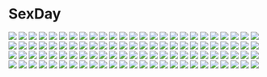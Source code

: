 # SexDay
![](https://konachan.com/image/8d60a1dacc1a2d09207c762c61e02273/Konachan.com%20-%20141244%20beach%20blue_eyes%20cameltoe%20headband%20katana%20ke-ta%20konpaku_youmu%20myon%20nipples%20see_through%20short_hair%20swimsuit%20sword%20touhou%20water%20weapon%20wet%20white_hair.jpg)
![](https://konachan.com/image/5c80c67db8e9068b192e7a51857afe63/Konachan.com%20-%2011333%20romeo_x_juliet.jpg)
![](https://konachan.com/image/0c31c0a8eca291e10a7c1a57d94a194c/Konachan.com%20-%20141049%20aqua_eyes%20aqua_hair%20blush%20dress%20hatsune_miku%20long_hair%20ribbons%20vocaloid%20yuzuki_kei.jpg)
![](https://konachan.com/jpeg/30c417fc86742857e11f8ee78e42c535/Konachan.com%20-%2097611%20group%20hakurei_reimu%20kirisame_marisa%20miko%20moriya_suwako%20reiuji_utsuho%20remilia_scarlet%20t-ray%20touhou%20vampire%20witch%20yakumo_yukari%20yasaka_kanako.jpg)
![](https://konachan.com/image/aa8c88946f68f5f1dc3336f3edbf3435/Konachan.com%20-%2058584%206u_%28eternal_land%29%20blue_hair%20cirno%20fairy%20short_hair%20snow%20touhou%20wings.jpg)
![](https://konachan.com/image/4bed64ee11ac8cb05a2b9083489c252e/Konachan.com%20-%20112958%20jpeg_artifacts%20mushihimesama.jpg)
![](https://konachan.com/jpeg/d5b73f8359a5d1177c2728ed9c3b1565/Konachan.com%20-%2091322%20black_hair%20headphones%20long_hair%20original%20rage_%28rojiura%29%20red_eyes%20scarf%20skirt%20stockings%20white.jpg)
![](https://konachan.com/image/c912281ed11f78c1e0a46478d6194e26/Konachan.com%20-%20104008%20bed%20black_hair%20tagme%20tagme_%28artist%29.jpg)
![](https://konachan.com/jpeg/22f719e14c87c839e443e10a35f12dd2/Konachan.com%20-%20137067%20amou_mikage%20game_cg%20kikurage%20purple_software%20school_uniform%20shiawase_kazokubu.jpg)
![](https://konachan.com/image/f747cba0f8a0220fa51121f2883261ae/Konachan.com%20-%207366%20enma_ai%20jigoku_shoujo.jpg)
![](https://konachan.com/jpeg/2b48132e6c5cc1eababbb9fb2f10db67/Konachan.com%20-%20265774%20fate_%28series%29%20fate_stay_night%20rider%20third-party_edit%20yanagi.jpg)
![](https://konachan.com/image/b70e164bb88da135bd11a5e890ef37e0/Konachan.com%20-%2015419%20tagme.jpg)
![](https://konachan.com/image/0e830f66981d77634b046d1b85855b9f/Konachan.com%20-%2023386%20air%20blue%20feathers%20kamio_misuzu%20sky.jpg)
![](https://konachan.com/image/b0f6dcfefa5ad2d2010b1e811b4f1ec6/Konachan.com%20-%20102866%20breasts%20fujisaki_hikari%20hong_meiling%20nipples%20touhou.jpg)
![](https://konachan.com/jpeg/2170153875ef1fadf8d1906bf1e2a356/Konachan.com%20-%20292713%20aircraft%20hoodie%20original%20scenic%20tokunaga_akimasa.jpg)
![](https://konachan.com/image/72b82843c31d314f2fb5de6ad573f4ab/Konachan.com%20-%209917%20kuga_natsuki%20mai-hime%20minagi_mikoto%20tokiha_mai.jpg)
![](https://konachan.com/image/8c51ffeb6c4663105179479eddcc1391/Konachan.com%20-%20116843%20cube%20loli%20mutou_kurihito%20petals%20pink_hair%20short_hair%20skirt%20sleeping%20tagme%20your_diary%20yua.jpg)
![](https://konachan.com/image/60859c5071e12f4be60c42a0e57cdb46/Konachan.com%20-%2054078%20eruka_frog%20pantyhose%20soul_eater.jpg)
![](https://konachan.com/image/5e4b0930bd0a268ea78c337a5929ebcb/Konachan.com%20-%2022217%20air%20blonde_hair%20blue_eyes%20kamio_misuzu%20ribbons.jpg)
![](https://konachan.com/image/7d7cdec9c370202af27746d19cd3c278/Konachan.com%20-%20162911%20blue_eyes%20hyperdimension_neptunia%20hyperdimension_neptunia_mk2%20long_hair%20nepgear%20purple_hair%20purple_sister%20tagme.jpg)
![](https://konachan.com/image/68680f75a7407871ebc82932a317a158/Konachan.com%20-%20249679%20arsenixc%20bicycle%20building%20car%20city%20love_money_rock%27n%27roll%20night%20nobody%20realistic%20reflection%20scenic%20vvcephei%20watermark%20wet.jpg)
![](https://konachan.com/jpeg/7e62efda95fda54ba423e46b326ed49b/Konachan.com%20-%2062879%20lavie_head%20range_murata.jpg)
![](https://konachan.com/image/c4e969c060d46ef055421ff17179acde/Konachan.com%20-%20210269%20blue_eyes%20forest%20hakurei_reimu%20japanese_clothes%20jpeg_artifacts%20long_hair%20miko%20torii%20touhou%20tree%20yukishiro_arute.jpg)
![](https://konachan.com/image/81ed9bf819206b0d60a2e765eb0bf6e6/Konachan.com%20-%20250267%20bra%20braids%20green_eyes%20gun%20knife%20luo_tianyi%20panties%20see_through%20shirt%20underwear%20vocaloid%20vocaloid_china%20weapon%20weitu%20white_hair.jpg)
![](https://konachan.com/image/8585fd3dd2611fb1001e798005871241/Konachan.com%20-%2081323%20animal_ears%20blonde_hair%20foxgirl%20fuji_choko%20multiple_tails%20tail%20touhou%20yakumo_ran%20yakumo_yukari.jpg)
![](https://konachan.com/jpeg/01983037884e7bcedf5213c7c9dcc42e/Konachan.com%20-%20239800%20blonde_hair%20blush%20breasts%20censored%20clouds%20cum%20game_cg%20green_eyes%20handjob%20hulotte%20long_hair%20male%20nipples%20nude%20penis%20short_hair%20sky%20wet%20white_hair.jpg)
![](https://konachan.com/jpeg/49f752e40c818ff83503e80516b45d9f/Konachan.com%20-%2070854%20aqua_eyes%20flowers%20pink_hair%20sky.jpg)
![](https://konachan.com/image/7f92de708c9355462dbe007e73c25295/Konachan.com%20-%20304878%20animal_ears%20aqua_eyes%20arknights%20blush%20breasts%20brown_hair%20censored%20horns%20long_hair%20nipples%20panty_pull%20pussy%20spread_legs%20thighhighs%20torn_clothes.jpg)
![](https://konachan.com/image/c300dd7e46872031a9437b316355c2cd/Konachan.com%20-%20259058%20aliasing%20anthropomorphism%20aruka_%28alka_p1%29%20azur_lane%20blonde_hair%20dress%20gloves%20hat%20long_hair%20sword%20tattoo%20weapon%20yellow_eyes%20z46_%28azur_lane%29.jpg)
![](https://konachan.com/image/33ec166ec96f21ab80c4bd0495f1cab1/Konachan.com%20-%20120038%20blue_eyes%20blue_hair%20lm7_%28op-center%29%20original%20scarf%20weapon.jpg)
![](https://konachan.com/image/56794f4bdc4327206755d08643d8c8f5/Konachan.com%20-%20229511%20all_male%20fang%20headdress%20jojo_no_kimyou_na_bouken%20kars_%28jojo%29%20long_hair%20male%20pink_eyes%20pointed_ears%20purple_hair%20rae_%28off-record%29%20weapon%20wristwear.jpg)
![](https://konachan.com/jpeg/ee953abdab16ba639a40b907af4d12d5/Konachan.com%20-%20183667%20animal_ears%20blush%20brown_hair%20fang%20gloves%20hanpen_%28hannpenn2%29%20long_hair%20maid%20original%20tail%20waitress%20white.jpg)
![](https://konachan.com/jpeg/80cb6254263c25ed7da49805608080f9/Konachan.com%20-%20288832%20bed%20blonde_hair%20blush%20long_hair%20nude%20peko%20pink_eyes%20scan%20school_swimsuit%20swimsuit%20thighhighs.jpg)
![](https://konachan.com/jpeg/6a901dcc9541072300f3616ac2a65b2c/Konachan.com%20-%20283149%20blush%20kantoku%20kurumi_%28kantoku%29%20original%20pink_eyes%20pink_hair%20third-party_edit%20towel%20wet%20white.jpg)
![](https://konachan.com/image/0abd2ce10f8800de24eb308740eccc11/Konachan.com%20-%20198997%202girls%20bikini%20black_hair%20blonde_hair%20blue_eyes%20breasts%20cleavage%20food%20logo%20long_hair%20mikazuki_yozora%20purple_eyes%20shoujo_ai%20swimsuit%20water%20watermark%20wet.jpg)
![](https://konachan.com/image/5e3e9ae95d16fac2df5990194eebf2d1/Konachan.com%20-%2091623%20kagamine_len%20kagamine_rin%20male%20polychromatic%20vocaloid.jpg)
![](https://konachan.com/jpeg/d1899abd9e2f50ea9bc15973123e1de9/Konachan.com%20-%20230339%20animal%20camera%20cat%20monochrome%20original%20phone%20sousou_%28sousouworks%29.jpg)
![](https://konachan.com/jpeg/cae5541673df5ff056df09f91fe4f37b/Konachan.com%20-%20240804%20blue_hair%20cherry_blossoms%20dress%20flowers%20g.g.lemon%20hatsune_miku%20headdress%20leaves%20long_hair%20vocaloid%20water%20waterfall.jpg)
![](https://konachan.com/jpeg/2f1bbd7e2c0a8edc54572abe6bbb4a00/Konachan.com%20-%20244641%20amber%20close%20darker_than_black%20green_hair%20long_hair%20sky%20stars%20vector%20yellow_eyes.jpg)
![](https://konachan.com/jpeg/97451ef043286119227872716046c3a3/Konachan.com%20-%20285276%20aqua_hair%20blush%20boots%20food%20heart%20izumo_miyako%20long_hair%20pantyhose%20princess_connect%21%20scarf%20skirt%20wasabi60.jpg)
![](https://konachan.com/jpeg/234b4c629de48554c1e3f25ca1a8bec1/Konachan.com%20-%2073161%20akashio%20black%20boots%20brown_eyes%20brown_hair%20cape%20hijiri_byakuren%20long_hair%20skirt%20touhou%20transparent.jpg)
![](https://konachan.com/image/6456bdecd1694eaf4714c60accf5a4f1/Konachan.com%20-%2072826%202girls%20blonde_hair%20elbow_gloves%20gloves%20green_hair%20guitar%20hat%20instrument%20long_hair%20miko%20panties%20short_hair%20skirt%20thighhighs%20touhou%20underwear.jpg)
![](https://konachan.com/image/0b0bef8d492074db0c0ab427e446190b/Konachan.com%20-%20179334%20anthropomorphism%20bismarck_%28kancolle%29%20kantai_collection%20nanahara_fuyuki.jpg)
![](https://konachan.com/image/37897885291a9d7df4bd97c28573552b/Konachan.com%20-%20107019%20armor%20cape%20clare%20claymore%20dark%20sword%20weapon.jpg)
![](https://konachan.com/jpeg/41848883a075cb048400397082043f31/Konachan.com%20-%20207522%20aqua_eyes%20bed%20black_bullet%20blonde_hair%20kazenokaze%20thighhighs%20tina_sprout.jpg)
![](https://konachan.com/jpeg/c116a8511658ea1f31d88fe5320cad0b/Konachan.com%20-%20156207%20brown_hair%20dress%20iron_%28huyiyang%29%20long_hair%20original%20red_eyes%20ribbons.jpg)
![](https://konachan.com/jpeg/18bd1a3eb3500855547053f521e28043/Konachan.com%20-%20171708%20aqua_eyes%20bed%20breast_hold%20breasts%20brown_hair%20censored%20fingering%20game_cg%20hinata_momo%20kneehighs%20long_hair%20nipples%20open_shirt%20pulltop%20pussy%20spread_legs.jpg)
![](https://konachan.com/image/c2a9171b4734b965370c07cfb1bccd5c/Konachan.com%20-%2015224%20ikkitousen%20kanu_unchou.jpg)
![](https://konachan.com/jpeg/66923a73e4040f6904634bda684b4e45/Konachan.com%20-%20254801%20anapom%20blonde_hair%20breasts%20erect_nipples%20purple_eyes%20ribbons%20third-party_edit%20white.jpg)
![](https://konachan.com/image/a028664d066bfeb4bac5d39dbbe4f0b3/Konachan.com%20-%2095803%20black_eyes%20black_hair%20blush%20brown_eyes%20brown_hair%20building%20city%20gray_hair%20green_eyes%20hat%20index%20kneehighs%20long_hair%20nun%20short_hair%20skirt%20windmill.jpg)
![](https://konachan.com/image/1c5d76bd71d0e11ffad46a6758ea4095/Konachan.com%20-%2011208%20christmas%20green%20nakahara_misaki%20nhk_ni_youkoso%20panties%20underwear.jpg)
![](https://konachan.com/jpeg/2cfad6ba729e7cfabb4d113b3940b87f/Konachan.com%20-%20244017%20aqua_eyes%20aqua_hair%20breasts%20cleavage%20feathers%20flowers%20hatsune_miku%20kyod%2B%20long_hair%20twintails%20vocaloid%20yuki_miku.jpg)
![](https://konachan.com/image/586acce0f0ba87d2e4874e1892d73f59/Konachan.com%20-%2081248%20breasts%20censored%20cum%20karakasamatsu_toogo%20nipples%20ookami-san_to_shichinin_no_nakama-tachi%20ryuuguu_otohime%20sex.jpg)
![](https://konachan.com/jpeg/92ea63fddde5c72862ad69a01330296c/Konachan.com%20-%20165269%20blonde_hair%20blue_eyes%20blush%20breasts%20censored%20cum%20gag%20lactation%20lizlet_l_chelsie%20maid%20nipples%20omamori_himari%20panties%20saipaco%20sex%20thighhighs%20underwear.jpg)
![](https://konachan.com/image/5e0d9bf0e70412c54c4691ebecb4b141/Konachan.com%20-%20214506%20animal%20bat%20bicolored_eyes%20blonde_hair%20blush%20breasts%20fang%20long_hair%20nude%20syroh%20tagme_%28character%29%20third-party_edit%20towel.jpg)
![](https://konachan.com/jpeg/a1d8c7dad20959026abab88c67ce6784/Konachan.com%20-%20285044%202girls%20breasts%20cleavage%20clouds%20dragon%20dress%20flowers%20gloves%20grass%20headdress%20long_hair%20red_eyes%20red_hair%20short_hair%20shorts%20sky%20swordsouls%20xenoblade.jpg)
![](https://konachan.com/image/0d7a6919a41d9fdf96a50f29d5ea4e3d/Konachan.com%20-%20292490%20aqua_eyes%20asa_no_ha%20bed%20blue_eyes%20blush%20bra%20braids%20breasts%20group%20kneehighs%20long_hair%20nipples%20no_bra%20original%20pantyhose%20ribbons%20socks%20tie%20underwear.jpg)
![](https://konachan.com/image/3a75bd86ac13bbef09d8ed0fbd4b3f99/Konachan.com%20-%20124551%20blue_hair%20dress%20flowers%20hatsune_miku%20penchop%20ribbons%20vocaloid.jpg)
![](https://konachan.com/image/e8baa3dfddd30b03995c0bbdd35333b7/Konachan.com%20-%20196249%20barefoot%20breasts%20brown_hair%20cleavage%20long_hair%20original%20voice_lover%20yanagihara_mitsuki.jpg)
![](https://konachan.com/image/7dbd59a654d6283c1abe2907747f92c6/Konachan.com%20-%20201909%20ass%20bike_shorts%20bow%20breasts%20brown_hair%20cleavage%20doomfest%20hakurei_reimu%20long_hair%20shorts%20socks%20touhou.jpg)
![](https://konachan.com/image/32d34433f3a02d12a7394e5fa708c9c2/Konachan.com%20-%20152967%20haruka_%28pokemon%29%20hikari_%28pokemon%29%20jun%20kouki_%28pokemon%29%20mitsuru_%28pokemon%29%20pokemon%20sei_%28shinkai_parallel%29%20yuuki_%28pokemon%29.jpg)
![](https://konachan.com/jpeg/0caeac775a36434a85e286e30319b60c/Konachan.com%20-%20306328%20ass%20black_hair%20bra%20breasts%20brown_eyes%20cleavage%20dev%20open_shirt%20original%20pantyhose%20shirt%20short_hair%20skirt%20suit%20underwear%20undressing%20upskirt.jpg)
![](https://konachan.com/image/a5c3e3fabc8abea1cba8adb8a8c132c9/Konachan.com%20-%20122373%20ass%20breasts%20censored%20chain%20pointed_ears%20pussy%20tabigarasu%20tagme%20torn_clothes%20white.jpg)
![](https://konachan.com/image/d19e725f7428a7c190be5b1982c581f5/Konachan.com%20-%20117784%20hanawa_kaoru%20okazaki_norie%20sakurada_maon%20sawatari_fuu%20tagme%20tamayura.jpg)
![](https://konachan.com/jpeg/c289227c32b7348ac593b2c397a758ad/Konachan.com%20-%2062555%20brown_hair%20gloves%20meiko%20microphone%20short_hair%20skirt%20vocaloid.jpg)
![](https://konachan.com/image/658adc798fe26a7275a52691f85231c4/Konachan.com%20-%20134700%20animal%20bird%20hatsune_miku%20mariwai_%28marireroy%29%20sky%20vocaloid.jpg)
![](https://konachan.com/image/91d75a7af7019d10c27f9007477c79ca/Konachan.com%20-%20103734%20akemi_homura%20kaname_madoka%20mahou_shoujo_madoka_magica%20ultimate_madoka.jpg)
![](https://konachan.com/jpeg/0290baae0ae204f64ed4cab6ed95fa5a/Konachan.com%20-%2055011%20bakemonogatari%20blue_eyes%20close%20long_hair%20monogatari_%28series%29%20purple_hair%20school_uniform%20senjougahara_hitagi%20transparent%20vector.jpg)
![](https://konachan.com/image/c2b8b8f4eabc04b246a9667b1c43768e/Konachan.com%20-%20113761%20akiyama_mio%20beach%20bikini%20black_hair%20breasts%20cleavage%20food%20ice_cream%20k-on%21%20swimsuit.jpg)
![](https://konachan.com/jpeg/5d70e21ad7147bddd91b290cda0bbd3f/Konachan.com%20-%20109778%20bow%20cake%20chibi%20dress%20food%20goose_h%20hakurei_reimu%20japanese_clothes%20kirisame_marisa%20miko%20purple_eyes%20touhou.jpg)
![](https://konachan.com/image/f1c37d721810431fdb4e4d21c00aea82/Konachan.com%20-%20103953%20blue_eyes%20blush%20boots%20bow%20cake%20candy%20clouds%20dress%20food%20glasses%20gloves%20gun%20hat%20kyuubee%20pink_eyes%20pink_hair%20ribbons%20sky%20space%20spear%20sword%20tree%20weapon.jpg)
![](https://konachan.com/image/85321ad1985918961374a1669f334c44/Konachan.com%20-%2038046%20lacus_clyne%20mobile_suit_gundam%20tagme.jpg)
![](https://konachan.com/image/84c56253b6dc15459038d3ad18fa18e1/Konachan.com%20-%20137367%20accel_world%20aoki_reika%20bikini%20bunny_ears%20bunnygirl%20crossover%20hyouka%20kenken%20long_hair%20navel%20precure%20red_eyes%20sanka_rea%20sankarea%20sarasvati%20swimsuit.jpg)
![](https://konachan.com/image/f6a5e923db67fb7e6fc277e0f824d48e/Konachan.com%20-%20293200%20ass%20azur_lane%20black_hair%20breasts%20cleavage%20elbow_gloves%20gloves%20logo%20long_hair%20no_bra%20red_eyes%20swimsuit%20thighhighs%20underwater%20water%20weapon%20xephonia.jpg)
![](https://konachan.com/image/63a813bdc12b8e93808c1ed8f905f197/Konachan.com%20-%2048182%20dark%20doll%20rozen_maiden%20suigintou.jpg)
![](https://konachan.com/image/1f3e3a06a976785c172551c03d87347d/Konachan.com%20-%2052417%20ikkitousen.jpg)
![](https://konachan.com/jpeg/df82f3418d4e7822bcc8b149c2214d66/Konachan.com%20-%2044270%20all_male%20bleach%20grimmjow_jeagerjaques%20male.jpg)
![](https://konachan.com/image/6081192e587d9dbdf4e735940d7a989c/Konachan.com%20-%2030816%20blue_hair%20choker%20dizzy%20guilty_gear%20long_hair%20necro_%28guilty_gear%29%20no_bra%20red_eyes%20skull%20thighhighs%20twintails%20underboob%20white%20wings.jpg)
![](https://konachan.com/jpeg/466d995884b9181f2bd585338f4f22d0/Konachan.com%20-%2055719%2077%20brown_eyes%20gray_hair%20mikagami_mamizu%20school_uniform%20short_hair%20tsuneha_aki.jpg)
![](https://konachan.com/image/127479b0c865a17699ba1e263bbf0087/Konachan.com%20-%20136418%20cape%20dragon%20original%20pixiv_fantasia%20silhouette%20yuzu_shio.jpg)
![](https://konachan.com/jpeg/39d8b3df99d099afca000ce33836e2fa/Konachan.com%20-%2078723%20blue_eyes%20blue_hair%20kawashiro_nitori%20swimsuit%20touhou%20twintails.jpg)
![](https://konachan.com/image/71e45e01d1f4006a2f2786d497d605bb/Konachan.com%20-%20306064%20animal%20denfunsan%20headdress%20hololive%20lolita_fashion%20minato_aqua%20purple_eyes%20purple_hair%20twintails%20underwater%20water%20wristwear.jpg)
![](https://konachan.com/image/c8fdc4bbfcdb705eb8058168d587c2e7/Konachan.com%20-%2080777%20apple%20food%20fruit%20kagamine_len%20kagamine_rin%20male%20vocaloid%20wings.jpg)
![](https://konachan.com/image/4cf58b2863711d8f0d4f4c10dc9667cd/Konachan.com%20-%20174732%20barefoot%20bikini%20black_hair%20blush%20gokou_ruri%20jianren%20jpeg_artifacts%20long_hair%20red_eyes%20swim_ring%20swimsuit%20water.jpg)
![](https://konachan.com/image/86f7f7f4f8d2d640d6d365970a753e1c/Konachan.com%20-%20203544%20flowers%20gloves%20green_hair%20kazami_yuuka%20matsura_ichirou%20sunflower%20touhou%20umbrella.jpg)
![](https://konachan.com/jpeg/729d48f1ac337a0133c567bcc8452df5/Konachan.com%20-%20222436%20aqua_eyes%20armor%20blue_hair%20book%20gloves%20hoodie%20male%20nababa%20original.jpg)
![](https://konachan.com/jpeg/eb97fe9d2142e4f28ea5ef5a634e3d2f/Konachan.com%20-%209316%20dress%20hat%20saigyouji_yuyuko%20touhou%20yakumo_yukari%20yuuki_tatsuya.jpg)
![](https://konachan.com/jpeg/d4a6f55c2c576a1297575bd8ed12d3ee/Konachan.com%20-%20269332%20ass%20close%20dress%20gloves%20hizuki_akira%20long_hair%20natsume_%28pokemon%29%20pantyhose%20pokemon%20purple_hair%20skintight.jpg)
![](https://konachan.com/image/2a73cccfab763470cb1b76d90144bc9f/Konachan.com%20-%20261199%20blush%20breasts%20censored%20green_hair%20hatachi%20kneehighs%20nipples%20no_bra%20open_shirt%20original%20panties%20panty_pull%20penis%20ponytail%20pussy%20sex%20underwear.jpg)
![](https://konachan.com/jpeg/2375e3d2984bfba9d2a334bfce247c89/Konachan.com%20-%20160347%20black_hair%20blonde_hair%20bondage%20breasts%20cunnilingus%20lewdness_vita_sexualis%20nipples%20nude%20sei_shoujo%20yuri.jpg)
![](https://konachan.com/jpeg/e223e107056d970b1524a42f17a9a6e1/Konachan.com%20-%20244639%20all_male%20black_eyes%20black_hair%20close%20darker_than_black%20hei%20male%20vector.jpg)
![](https://konachan.com/image/315b804256de461490270072fa1a275d/Konachan.com%20-%2065078%20caffein%20glasses%20headphones%20megurine_luka%20vocaloid.jpg)
![](https://konachan.com/image/8cb70eb2f7b1a606cf649b7500fe4892/Konachan.com%20-%20203866%20blonde_hair%20blue_eyes%20elbow_gloves%20gloves%20headdress%20long_hair%20lovely_x_cation%20lovely_x_cation_2%20ponytail%20stockings%20wedding_attire%20yoshinoya_seine.jpg)
![](https://konachan.com/image/84510cb16bf2137b2f75e2902f440fb2/Konachan.com%20-%20157324%20blonde_hair%20clouds%20dress%20hat%20kirisame_marisa%20rain_lan%20sky%20stars%20touhou%20witch.jpg)
![](https://konachan.com/jpeg/a2af8e97df20fbf60dfae3c53d38c4d0/Konachan.com%20-%20132005%20game_cg%20kimishima_ao%20miyama_mizuki%20ootori_rena%20otome_ga_tsumugu_koi_no_canvas.jpg)
![](https://konachan.com/image/b968d229e3c5b198d28da83bf5a87976/Konachan.com%20-%20288195%20all_male%20black_hair%20fan%20game_console%20male%20original%20sasakure_%28mogunonbi%29%20short_hair.jpg)
![](https://konachan.com/image/d84f822f40c620af4e92c86688dd1328/Konachan.com%20-%20102850%20alice_margatroid%20blonde_hair%20blue_eyes%20drink%20erect_nipples%20ichio%20petals%20sake%20school_swimsuit%20swimsuit%20touhou.jpg)
![](https://konachan.com/image/df04fc9a86ee292d5a94eaf0bb92abf3/Konachan.com%20-%20177170%20blonde_hair%20crown%20short_hair%20toramaru_shou%20touhou%20x%26x%26x%20yellow_eyes.jpg)
![](https://konachan.com/jpeg/f37fe186d812dfe4347f63ed420d1ec2/Konachan.com%20-%20267466%20blush%20cat_smile%20catgirl%20fang%20gloves%20gray_hair%20long_hair%20navel%20pantyhose%20ponytail%20scar%20scarf%20shorts%20skirt%20tail%20thighhighs%20tttanggvl%20twintails.jpg)
![](https://konachan.com/image/2a304a7f946e92b5c41e7b8e02cbaa6c/Konachan.com%20-%2050001%20christmas%20hirasawa_yui%20k-on%21.jpg)
